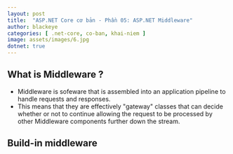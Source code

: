 ```yaml
---
layout: post
title:  "ASP.NET Core cơ bản - Phần 05: ASP.NET Middleware"
author: blackeye
categories: [ .net-core, co-ban, khai-niem ]
image: assets/images/6.jpg
dotnet: true
---
```


## What is Middleware ?
* Middleware is sofeware that is assembled into an application pipeline to handle requests and responses.
* This means that they are effectively "gateway" classes that can decide whether or not to continue allowing the request to be processed by other Middleware components further down the stream.

## Build-in middleware